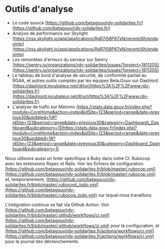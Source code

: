 # Outils d'analyse

* Le code source [https://github.com/betagouv/rdv-solidarites.fr/](https://github.com/betagouv/rdv-solidarites.fr/)
* Analyse de performance sur Skylight [https://oss.skylight.io/app/applications/RgR7i58P67xN/recent/6h/endpoints](https://oss.skylight.io/app/applications/RgR7i58P67xN/recent/6h/endpoints)
* Les remontées d'erreurs du serveur sur Sentry [https://sentry.io/organizations/rdv-solidarites/issues/?project=1811205](https://sentry.io/organizations/rdv-solidarites/issues/?project=1811205)
* Le tableau de bord d'analyse de sécurité, de conformité partiel au RGAA, et autres outils compilés par les équipes Beta.Gouv sur Dashlord [https://dashlord.incubateur.net/\#/url/https%3A%2F%2Fwww.rdv-solidarites.fr](https://dashlord.incubateur.net/#/url/https%3A%2F%2Fwww.rdv-solidarites.fr)
* L'analyse de trafic sur Matomo [https://stats.data.gouv.fr/index.php?module=CoreHome&action=index&idSite=123&period=range&date=previous30&updated=1\#?idSite=123&period=range&date=previous30&category=Dashboard\_Dashboard&subcategory=1](https://stats.data.gouv.fr/index.php?module=CoreHome&action=index&idSite=123&period=range&date=previous30&updated=1#?idSite=123&period=range&date=previous30&category=Dashboard_Dashboard&subcategory=1)

Nous utilisons aussi un linter spécifique à Ruby dans notre CI. Rubocop avec les extensions Rspec et Rails. Voir les fichiers de configuration [https://github.com/betagouv/rdv-solidarites.fr/blob/master/.rubocop.yml](https://github.com/betagouv/rdv-solidarites.fr/blob/master/.rubocop.yml) et, temporairement, [https://github.com/betagouv/rdv-solidarites.fr/blob/master/.rubocop\_todo.yml](https://github.com/betagouv/rdv-solidarites.fr/blob/master/.rubocop_todo.yml) sur lequel nous travaillons

L'intégration continue se fait via Github Action. Voir [https://github.com/betagouv/rdv-solidarites.fr/blob/master/.github/workflows/ci.yml](https://github.com/betagouv/rdv-solidarites.fr/blob/master/.github/workflows/ci.yml) pour la configuration, et [https://github.com/betagouv/rdv-solidarites.fr/actions/workflows/ci.yml](https://github.com/betagouv/rdv-solidarites.fr/actions/workflows/ci.yml) pour le journal des déclenchements.





